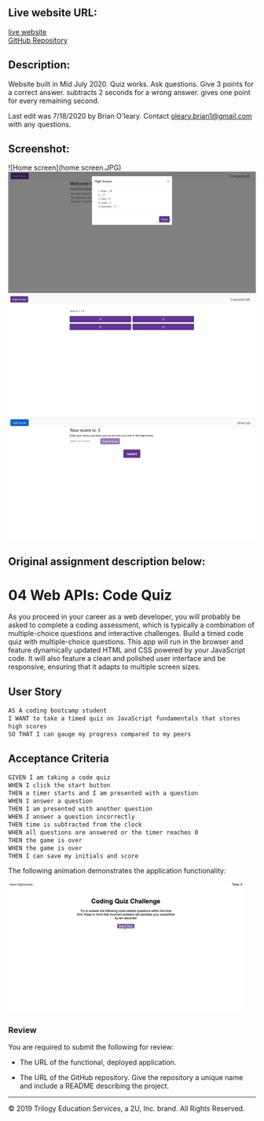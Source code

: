 ## Live website URL:
[live website](https://boleary1.github.io/Homework-4-Web-APIs/)
</br>
[GitHub Repository](https://github.com/boleary1/Homework-4-Web-APIs)



## **Description:**
Website built in Mid July 2020.  Quiz works.  Ask questions.  Give 3 points for a correct answer.  subtracts 2 seconds for a wrong answer.  gives one point for every remaining second.  

Last edit was 7/18/2020 by Brian O'leary.  Contact oleary.brian1@gmail.com with any questions.

## **Screenshot:**

![Home screen](home screen.JPG)
![High scores](highscores.JPG)
![question screen](question.JPG)
![finished screen](finished.JPG)


## **Original assignment description below:**
# 04 Web APIs: Code Quiz

As you proceed in your career as a web developer, you will probably be asked to complete a coding assessment, which is typically a combination of multiple-choice questions and interactive challenges. Build a timed code quiz with multiple-choice questions. This app will run in the browser and feature dynamically updated HTML and CSS powered by your JavaScript code. It will also feature a clean and polished user interface and be responsive, ensuring that it adapts to multiple screen sizes.

## User Story

```
AS A coding bootcamp student
I WANT to take a timed quiz on JavaScript fundamentals that stores high scores
SO THAT I can gauge my progress compared to my peers
```

## Acceptance Criteria

```
GIVEN I am taking a code quiz
WHEN I click the start button
THEN a timer starts and I am presented with a question
WHEN I answer a question
THEN I am presented with another question
WHEN I answer a question incorrectly
THEN time is subtracted from the clock
WHEN all questions are answered or the timer reaches 0
THEN the game is over
WHEN the game is over
THEN I can save my initials and score
```

The following animation demonstrates the application functionality:

![code quiz](./Assets/04-web-apis-homework-demo.gif)

### Review

You are required to submit the following for review:

* The URL of the functional, deployed application.

* The URL of the GitHub repository. Give the repository a unique name and include a README describing the project.

- - -
© 2019 Trilogy Education Services, a 2U, Inc. brand. All Rights Reserved.
